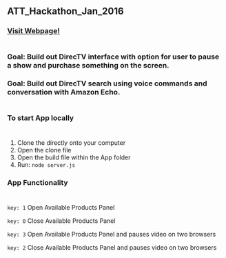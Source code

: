 ## ATT_Hackathon_Jan_2016
### [Visit Webpage!](https://direct-interaction.herokuapp.com/)
# 
### Goal: Build out DirecTV interface with option for user to pause a show and purchase something on the screen.
### Goal: Build out DirecTV search using voice commands and conversation with Amazon Echo.
#
### To start App locally
#
1. Clone the directly onto your computer
2. Open the clone file
3. Open the build file within the App folder
4. Run: `node server.js`

### App Functionality
#
`key: 1` Open Available Products Panel

`key: 0` Close Available Products Panel

`key: 3` Open Available Products Panel and pauses video on two browsers

`key: 2` Close Available Products Panel and pauses video on two browsers
